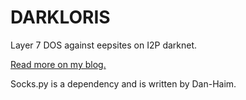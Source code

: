 DARKLORIS
=========

Layer 7 DOS against eepsites on I2P darknet.

[Read more on my blog.](http://blog.kejsarmakten.se/all/software/2012/09/11/dark-loris.html)

Socks.py is a dependency and is written by Dan-Haim.
